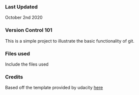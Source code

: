 ### Last Updated
October 2nd 2020

### Version Control 101
This is a simple project to illustrate the basic functionality of git.

### Files used
Include the files used

### Credits
Based off the template provided by udacity [here](https://github.com/udacity/pdsnd_github)

